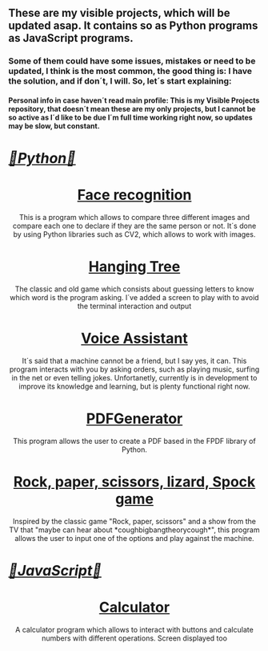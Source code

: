 ## These are my visible projects, which will be updated asap. It contains so as Python programs as JavaScript programs.
### Some of them could have some issues, mistakes or need to be updated, I think is the most common, the good thing is: I have the solution, and if don´t, I will. So, let´s start explaining:
#### Personal info in case haven´t read main profile: This is my Visible Projects repository, that doesn´t mean these are my only projects, but I cannot be so active as I´d like to be due I´m full time working right now, so updates may be slow, but constant.

<h1><ins><i>🐍Python🐍</i></ins></h1>

<h1 align="center"><ins>Face recognition</ins></h1>
<p align="center"> This is a program which allows to compare three different images and compare each one to declare if they are the same person or not. It´s done by using Python libraries such as CV2, which allows to work with images.</p>

<h1 align="center"><ins>Hanging Tree</ins></h1>
<p align="center">The classic and old game which consists about guessing letters to know which word is the program asking. I´ve added a screen to play with to avoid the terminal interaction and output</p>

<h1 align="center"><ins>Voice Assistant</ins></h1>
<p align="center">It´s said that a machine cannot be a friend, but I say yes, it can. This program interacts with you by asking orders, such as playing music, surfing in the net or even telling jokes. Unfortanetly, currently is in development to improve its knowledge and learning, but is plenty functional right now.</p>

<h1 align="center"><ins>PDFGenerator</ins></h1>
<p align="center">This program allows the user to create a PDF based in the FPDF library of Python.</p>

<h1 align="center"><ins>Rock, paper, scissors, lizard, Spock game</ins></h1>
<p align="center">Inspired by the classic game "Rock, paper, scissors" and a show from the TV that "maybe can hear about *coughbigbangtheorycough*", this program allows the user to input one of the options and play against the machine.</p>

<h1><ins><i>🤖JavaScript🤖</i></ins></h1>
<h1 align="center"><ins>Calculator</ins></h1>
<p align="center">A calculator program which allows to interact with buttons and calculate numbers with different operations. Screen displayed too</p>
